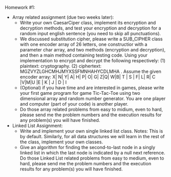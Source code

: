 Homework #1:

- Array related assignment (due two weeks later):
  - Write your own CaesarCiper class, implement its encryption and decryption methods, and test your encryption and decryption for a random input english sentence (you need to skip all punctuations).
  - We discussed substitution cipher, please write a SUB_CIPHER class with one encoder array of 26 letters, one constructior with a parameter char array, and two methods (encryption and decryption), and then a main method containing testing code. Using your implementation to encrypt and decrypt the following respectively: (1) plaintext: cryptography. (2) ciphertext: MGZVYZLGHCMHJMYXSSFMNHAHYCDLMHA . Assume the given encoder array: X| N| Y| A| H| P| O| G| Z|Q| W|B| T | S | F| L| R| C |V|M|U |E | K | J | D | I
  - (Optional) if you have time and are interested in games, please write your first game program for game Tic-Tac-Toe using two dimensional array and random number generator. You are one player and computer (part of your code) is another player.
  - Do those array related problems from easy to midium, even to hard, please send me the problem numbers and the execution results for any problem(s) you will have finished.
- Linked List Assignment:
  - Write and implement your own single linked list class.
    Notes: This is by default. Similarly, for all data structures we will learn in the rest of the class, implement your own classes.
  - Give an algorithm for finding the second-to-last node in a singly linked list in which the last node is indicated by a null next reference.
    Do those Linked List related problems from easy to medium, even to hard, please send me the problem numbers and the execution results for any problem(s) you will have finished.

